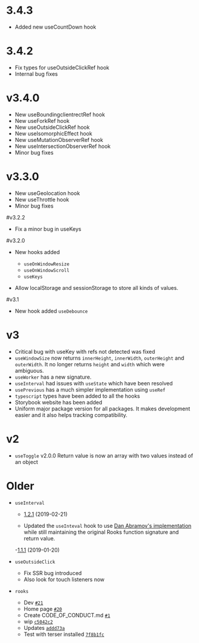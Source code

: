 <!-- DO NOT CHANGE THESE COMMENTS - See .github/actions/trigger-github-release/update-changelog.js -->
<!-- insert-new-changelog-here -->



# 3.4.3

- Added new useCountDown hook

# 3.4.2

- Fix types for useOutsideClickRef hook
- Internal bug fixes

# v3.4.0

- New useBoundingclientrectRef hook
- New useForkRef hook
- New useOutsideClickRef hook
- New useIsomorphicEffect hook
- New useMutationObserverRef hook
- New useIntersectionObserverRef hook
- Minor bug fixes

# v3.3.0

- New useGeolocation hook
- New useThrottle hook
- Minor bug fixes

#v3.2.2

- Fix a minor bug in useKeys

#v3.2.0

- New hooks added

  - `useOnWindowResize`
  - `useOnWindowScroll`
  - `useKeys`

- Allow localStorage and sessionStorage to store all kinds of values.

#v3.1

- New hook added `useDebounce`

# v3

- Critical bug with useKey with refs not detected was fixed
- `useWindowSize` now returns `innerHeight`, `innerWidth`, `outerHeight` and `outerWidth`. It no longer returns `height` and `width` which were ambiguous.
- `useWorker` has a new signature.
- `useInterval` had issues with `useState` which have been resolved
- `usePrevious` has a much simpler implementation using `useRef`
- `typescript` types have been added to all the hooks
- Storybook website has been added
- Uniform major package version for all packages. It makes development easier and it also helps tracking compatibility.

# v2

- `useToggle` v2.0.0 Return value is now an array with two values instead of an object

# Older

- `useInterval`

  - [1.2.1](https://github.com/imbhargav5/rooks/compare/@rooks/use-interval@1.2.0...@rooks/use-interval@1.2.1) (2019-02-21)

  - Updated the `useInteval` hook to use [Dan Abramov's implementation](https://overreacted.io/making-setinterval-declarative-with-react-hooks/) while still maintaining the original Rooks function signature and return value.

  -[1.1.1](https://github.com/imbhargav5/rooks/compare/@rooks/use-interval@1.1.0...@rooks/use-interval@1.1.1) (2019-01-20)

- `useOutsideClick`
  - Fix SSR bug introduced
  - Also look for touch listeners now
- `rooks`
  - Dev [`#21`](https://github.com/react-hooks-org/rooks/pull/21)
  - Home page [`#20`](https://github.com/react-hooks-org/rooks/pull/20)
  - Create CODE_OF_CONDUCT.md [`#1`](https://github.com/react-hooks-org/rooks/pull/1)
  - wip [`c5042c2`](https://github.com/react-hooks-org/rooks/commit/c5042c20d3516ae37f81a0589dd2ec782da82019)
  - Updates [`addd73a`](https://github.com/react-hooks-org/rooks/commit/addd73a7a3fca200ac5343efbe6a8545c463e282)
  - Test with terser installed [`7f8b1fc`](https://github.com/react-hooks-org/rooks/commit/7f8b1fcfff8ef59c48a784696ebe5dc51017eb57)
